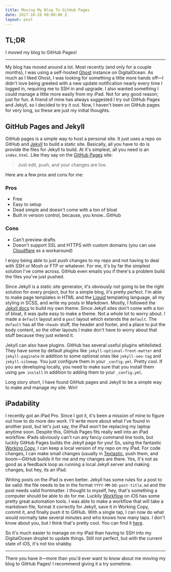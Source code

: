 ```yaml
---
title: Moving My Blog To GitHub Pages
date: 2017-10-28 00:00:00 Z
layout: post
---
```


## TL;DR
I moved my blog to GitHub Pages!

----

My blog has moved around a lot. Most recently (and only for a couple months), I was using a self-hosted [Ghost](https://ghost.org/developers/) instance on DigitalOcean. As much as I liked Ghost, I was looking for something a little more hands off—I didn't love being greeted with a new update notification nearly every time I logged in, requiring me to SSH in and upgrade. I also wanted something I could manage a little more easily from my iPad. Not for any good reason; just for fun. A friend of mine has always suggested I try out GitHub Pages and Jekyll, so I decided to try it out. Now, I haven't been on GitHub pages for very long, so these are just my initial thoughts.

## GitHub Pages and Jekyll
GitHub pages is a simple way to host a personal site. It just uses a repo on GitHub and [Jekyll](https://jekyllrb.com/) to build a static site. Basically, all you have to do is provide the files for Jekyll to build. At it's simplest, all you need is an `index.html`. Like they say on the [GitHub Pages](https://pages.github.com) site:

> Just edit, push, and your changes are live.

Here are a few pros and cons for me:
### Pros
* Free
* Easy to setup
* Dead simple and doesn't come with a ton of bloat
* Built in version control, because, you know...GitHub

### Cons
* Can't preview drafts
* Doesn't support SSL and HTTPS with custom domains (you can use [Cloudflare](https://www.cloudflare.com) as a workaround)

I enjoy being able to just push changes to my repo and not having to deal with SSH or Mosh or FTP or whatever. For me, it's by far the simplest solution I've come across. GitHub even emails you if there's a problem build the files you've just pushed.

Since Jekyll is a static site generator, it's obviously not going to be the right solution for every project, but for a simple blog, it's pretty perfect. I'm able to make page templates in HTML and the [Liquid](https://shopify.github.io/liquid/) templating language, all my styling in SCSS, and write my posts in Markdown. Mostly, I followed the [Jekyll docs](https://jekyllrb.com/docs/) to build my own theme. Since Jekyll sites don't come with a ton of bloat, it was quite easy to make a theme. Not a whole lot to worry about. I made a `default` layout and a `post` layout which extends the `default`. The `default` has all the `<head>` stuff, the header and footer, and a place to put the body content, so the other layouts I make don't have to worry about that stuff because they just extend it.

Jekyll can also have plugins. GitHub has several useful plugins whitelisted. They have some by default plugins like `jekyll-optional-front-matter` and `jekyll-paginate` in addition to some optional ones like `jekyll-seo-tag` and `jekyll-sitemap`. You just configure them in your `_config.yml`. Pretty cool. If you are developing locally, you need to make sure that you install them using `gem install` in addition to adding them to your `_config.yml`.

Long story short, I have found GitHub pages and Jekyll to be a simple way to make and manage my site. Win!

## iPadability
I recently got an iPad Pro. Since I got it, it's been a mission of mine to figure out how to do more dev work. I'll write more about what I've found in another post, but let's just say, the iPad won't be replacing my laptop anytime soon. Despite this, GitHub Pages fits really well into an iPad workflow. iPads obviously can't run any fancy command line tools, but luckily GitHub Pages builds the Jekyll page for you! So, using the fantastic [Working Copy](https://itunes.apple.com/us/app/working-copy/id896694807?mt=8), I can keep a local version of my repo on my iPad. For code changes, I can make small changes (usually in [Textastic](https://itunes.apple.com/us/app/textastic-code-editor-6/id1049254261?mt=8), push them, and boom—GitHub builds it for me and my changes are there. Yes, it's not as good as a feedback loop as running a local Jekyll server and making changes, but hey, its an iPad.

Writing posts on the iPad is even better. Jekyll has some rules for a post to be valid: the file needs to be in the format `YYYY-MM-DD-post-title.md` and the post needs valid frontmatter. I thought to myself, hey, that's something a computer should be able to do for me. Luckily [Workflow](https://itunes.apple.com/us/app/workflow/id915249334?mt=8) on iOS has some pretty great automation tools. I was able to make a workflow that will take a markdown file, format it correctly for Jekyll, save it in Working Copy, commit it, and finally push it to GitHub. With a single tap, I can now do what would normally take several minutes and who knows how many taps. I don't know about you, but I think that's pretty cool. You can find it [here](https://workflow.is/workflows/6094b228a4ae499b884634152cd3ab48).

So it's much easier to manage on my iPad than having to SSH into my DigitalOcean droplet to update things. Still not perfect, but with the current state of iOS, it's not too shabby.

----

There you have it—more than you'd ever want to know about me moving my blog to GitHub Pages! I recommend giving it a try sometime.